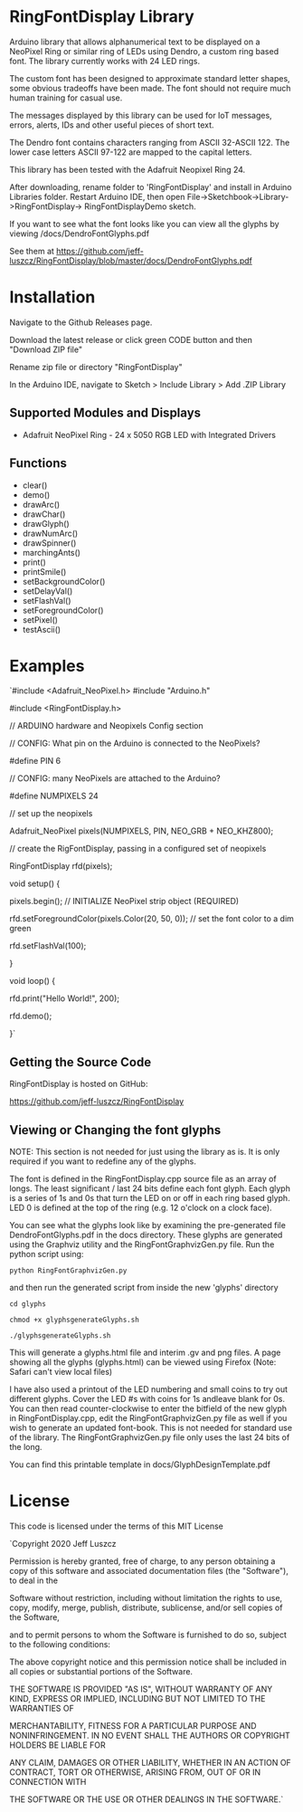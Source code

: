 # RingFontDisplay Library

Arduino library that allows alphanumerical text to be displayed on a NeoPixel Ring or similar ring of LEDs using Dendro, a custom ring based font. The library currently works with 24 LED rings.

The custom font has been designed to approximate standard letter shapes, some obvious tradeoffs have been made. The font should not require much human training for casual use.

The messages displayed by this library can be used for IoT messages, errors, alerts, IDs and other useful pieces of short text.

The Dendro font contains characters ranging from ASCII 32-ASCII 122. The lower case letters ASCII 97-122 are mapped to the capital letters. 

This library has been tested with the Adafruit Neopixel Ring 24. 

After downloading, rename folder to 'RingFontDisplay' and install in Arduino Libraries folder. Restart Arduino IDE, then open File->Sketchbook->Library->RingFontDisplay-> RingFontDisplayDemo sketch.

If you want to see what the font looks like you can view all the glyphs by viewing /docs/DendroFontGlyphs.pdf 

See them at https://github.com/jeff-luszcz/RingFontDisplay/blob/master/docs/DendroFontGlyphs.pdf

# Installation

Navigate to the Github Releases page.

Download the latest release or click green CODE button and then "Download ZIP file"

Rename zip file or directory "RingFontDisplay"

In the Arduino IDE, navigate to Sketch > Include Library > Add .ZIP Library


## Supported Modules and Displays
* Adafruit NeoPixel Ring - 24 x 5050 RGB LED with Integrated Drivers

## Functions
* clear()
* demo()
* drawArc()
* drawChar()
* drawGlyph()
* drawNumArc()
* drawSpinner()
* marchingAnts()
* print()
* printSmile()
* setBackgroundColor()
* setDelayVal()
* setFlashVal()
* setForegroundColor()
* setPixel()
* testAscii()

# Examples

 `#include <Adafruit_NeoPixel.h>
 #include "Arduino.h"

 #include <RingFontDisplay.h>

// ARDUINO hardware and Neopixels Config section

// CONFIG: What pin on the Arduino is connected to the NeoPixels?

 #define PIN        6

// CONFIG: many NeoPixels are attached to the Arduino?

 #define NUMPIXELS 24


// set up the neopixels

Adafruit_NeoPixel pixels(NUMPIXELS, PIN, NEO_GRB + NEO_KHZ800);

// create the RigFontDisplay, passing in a configured set of neopixels

RingFontDisplay rfd(pixels);


void setup() {

  pixels.begin(); // INITIALIZE NeoPixel strip object (REQUIRED)

  rfd.setForegroundColor(pixels.Color(20, 50, 0));  // set the font color to a dim green
  
  rfd.setFlashVal(100);

}

void loop() {

  rfd.print("Hello World!", 200);

  rfd.demo();

}`


## Getting the Source Code

RingFontDisplay is hosted on GitHub:

https://github.com/jeff-luszcz/RingFontDisplay


## Viewing or Changing the font glyphs

NOTE: This section is not needed for just using the library as is. It is only required if you want to redefine any of the glyphs.
 
The font is defined in the RingFontDisplay.cpp source file as an array of longs. The least significant / last 24 bits define each font glyph. Each glyph is a series of 1s and 0s that turn the LED on or off in each ring based glyph. LED 0 is defined at the top of the ring (e.g. 12 o'clock on a clock face).

You can see what the glyphs look like by examining the pre-generated file DendroFontGlyphs.pdf in the docs directory. These glyphs are generated using the Graphviz utility and the RingFontGraphvizGen.py file. Run the python script using:

`python RingFontGraphvizGen.py
`

and then run the generated script from inside the new 'glyphs' directory

`cd glyphs`

`chmod +x glyphsgenerateGlyphs.sh`

`./glyphsgenerateGlyphs.sh`


This will generate a glyphs.html file and interim .gv and png files. 
A page showing all the glyphs (glyphs.html) can be viewed using Firefox (Note: Safari can't view local files)

I have also used a printout of the LED numbering and small coins to try out different glyphs. Cover the LED #s with coins for 1s andleave blank for 0s. You can then read counter-clockwise to enter the bitfield of the new glyph in RingFontDisplay.cpp, edit the RingFontGraphvizGen.py file as well if you wish to generate an updated font-book. This is not needed for standard use of the library. The RingFontGraphvizGen.py file only uses the last 24 bits of the long.

You can find this printable template in docs/GlyphDesignTemplate.pdf


# License
This code is licensed under the terms of this MIT License

`Copyright 2020 Jeff Luszcz

  Permission is hereby granted, free of charge, to any person obtaining a copy of this software and associated documentation files (the "Software"), to deal in the
  
  Software without restriction, including without limitation the rights to use, copy, modify, merge, publish, distribute, sublicense, and/or sell copies of the Software,
  
  and to permit persons to whom the Software is furnished to do so, subject to the following conditions:
  
  The above copyright notice and this permission notice shall be included in all copies or substantial portions of the Software.
  
  THE SOFTWARE IS PROVIDED "AS IS", WITHOUT WARRANTY OF ANY KIND, EXPRESS OR IMPLIED, INCLUDING BUT NOT LIMITED TO THE WARRANTIES OF
  
  MERCHANTABILITY, FITNESS FOR A PARTICULAR PURPOSE AND NONINFRINGEMENT. IN NO EVENT SHALL THE AUTHORS OR COPYRIGHT HOLDERS BE LIABLE FOR
  
  ANY CLAIM, DAMAGES OR OTHER LIABILITY, WHETHER IN AN ACTION OF CONTRACT, TORT OR OTHERWISE, ARISING FROM, OUT OF OR IN CONNECTION WITH
  
  THE SOFTWARE OR THE USE OR OTHER DEALINGS IN THE SOFTWARE.`
  
